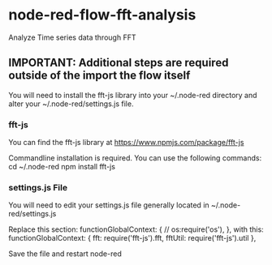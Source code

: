 # node-red-flow-fft-analysis
 Analyze Time series data through FFT

## IMPORTANT: Additional steps are required outside of the import the flow itself
 You will need to install the fft-js library into your ~/.node-red directory and alter your ~/.node-red/settings.js file.

### fft-js
You can find the fft-js library at https://www.npmjs.com/package/fft-js

Commandline installation is required. You can use the following commands:
cd ~/.node-red
npm install fft-js


### settings.js File
You will need to edit your settings.js file generally located in ~/.node-red/settings.js

Replace this section:
functionGlobalContext: {
    // os:require('os'),
},
with this:
functionGlobalContext: {
    fft: require('fft-js').fft,
    fftUtil: require('fft-js').util
},

Save the file and restart node-red
